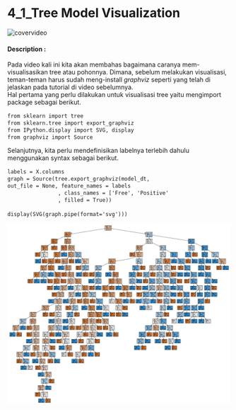 # 4_1_Tree Model Visualization

![covervideo](http://bit.ly/makeaicovervideo)

#### **Description :**

Pada video kali ini kita akan membahas bagaimana caranya mem-visualisasikan tree atau pohonnya. Dimana, sebelum melakukan visualisasi, teman-teman harus sudah meng-install *graphviz* seperti yang telah di jelaskan pada tutorial di video sebelumnya. <br>
Hal pertama yang perlu dilakukan untuk visualisasi tree yaitu mengimport package sebagai berikut. 

```
from sklearn import tree
from sklearn.tree import export_graphviz
from IPython.display import SVG, display
from graphviz import Source
```
Selanjutnya, kita perlu mendefinisikan labelnya terlebih dahulu menggunakan syntax sebagai berikut.
```
labels = X.columns
graph = Source(tree.export_graphviz(model_dt,
out_file = None, feature_names = labels 
                , class_names = ['Free', 'Positive'
                , filled = True))

display(SVG(graph.pipe(format='svg')))
```

![Assets](https://github.com/BenedictusAryo/documents_assets/raw/master/New%20CourseMap/Intermediate%20Course/3_Decision%20Tree%2C%20Random%20Forest%20and%20Gradient%20Boosting/assets/3.png)

